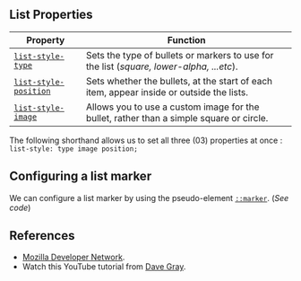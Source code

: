 ## List Properties

| Property | Function |
|----------|----------|
|[`list-style-type`](https://developer.mozilla.org/en-US/docs/Web/CSS/list-style-type) | Sets the type of bullets or markers to use for the list (*square, lower-alpha, ...etc*). |
|[`list-style-position`](https://developer.mozilla.org/en-US/docs/Web/CSS/list-style-position) | Sets whether the bullets, at the start of each item, appear inside or outside the lists. |
|[`list-style-image`](https://developer.mozilla.org/en-US/docs/Web/CSS/list-style-image) | Allows you to use a custom image for the bullet, rather than a simple square or circle. |

The following shorthand allows us to set all three (03) properties at once : `list-style: type image position;`


## Configuring a list marker

We can configure a list marker by using the pseudo-element [`::marker`](https://developer.mozilla.org/en-US/docs/Web/CSS/::marker). (*See code*)

## References
- [Mozilla Developer Network](https://developer.mozilla.org/en-US/docs/Learn/CSS/Styling_text/Styling_lists).
- Watch this YouTube tutorial from [Dave Gray](https://www.youtube.com/watch?v=jcThx0U066w).
